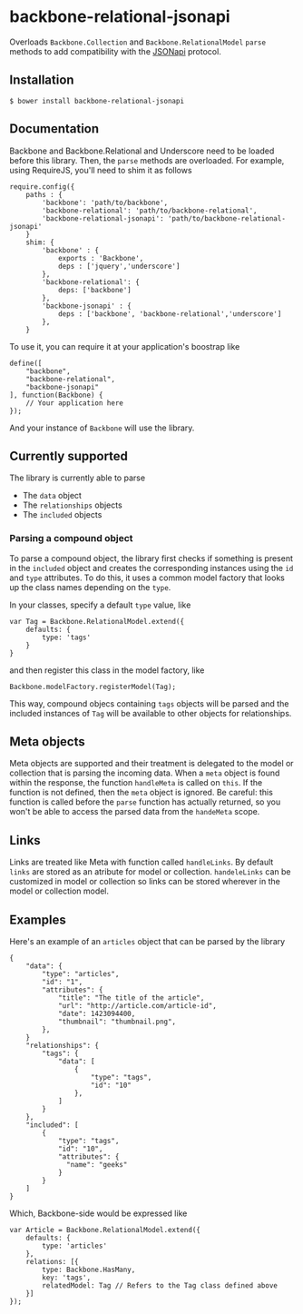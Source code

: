 # backbone-relational-jsonapi

Overloads `Backbone.Collection` and `Backbone.RelationalModel` `parse` methods to add compatibility with the [JSONapi](http://jsonapi.org/) protocol.

## Installation

    $ bower install backbone-relational-jsonapi

## Documentation

Backbone and Backbone.Relational and Underscore need to be loaded before this library. Then, the `parse` methods are overloaded. For example, using RequireJS, you'll need to shim it as follows

    require.config({
        paths : {
            'backbone': 'path/to/backbone',
            'backbone-relational': 'path/to/backbone-relational',
            'backbone-relational-jsonapi': 'path/to/backbone-relational-jsonapi'
        }
        shim: {
            'backbone' : {
                exports : 'Backbone',
                deps : ['jquery','underscore']
            },
            'backbone-relational': {
                deps: ['backbone']
            },
            'backbone-jsonapi' : {
                deps : ['backbone', 'backbone-relational','underscore']
            },
        }

To use it, you can require it at your application's boostrap like

    define([
        "backbone",
        "backbone-relational",
        "backbone-jsonapi"
    ], function(Backbone) {
        // Your application here
    });

And your instance of `Backbone` will use the library.

## Currently supported

The library is currently able to parse

* The `data` object
* The `relationships` objects
* The `included` objects

### Parsing a compound object

To parse a compound object, the library first checks if something is present in the `included` object and creates the corresponding instances using the `id` and `type` attributes. To do this, it uses a common model factory that looks up the class names depending on the `type`.

In your classes, specify a default `type` value, like

    var Tag = Backbone.RelationalModel.extend({
        defaults: {
            type: 'tags'
        }
    }

and then register this class in the model factory, like

    Backbone.modelFactory.registerModel(Tag);

This way, compound objecs containing `tags` objects will be parsed and the included instances of `Tag` will be available to other objects for relationships.

## Meta objects

Meta objects are supported and their treatment is delegated to the model or collection that is parsing the incoming data. When a `meta` object is found within the response, the function `handleMeta` is called on `this`. If the function is not defined, then the `meta` object is ignored.
Be careful: this function is called before the `parse` function has actually returned, so you won't be able to access the parsed data from the `handeMeta` scope.

## Links

Links are treated like Meta with function called `handleLinks`. By default `links` are stored as an atribute for model or collection. `handeleLinks` can be customized in model or collection so links can be stored wherever in the model or collection model.


## Examples

Here's an example of an `articles` object that can be parsed by the library

    {
        "data": {
            "type": "articles",
            "id": "1",
            "attributes": {
                "title": "The title of the article",
                "url": "http://article.com/article-id",
                "date": 1423094400,
                "thumbnail": "thumbnail.png",
            },
        }
        "relationships": {
            "tags": {
                "data": [
                    {
                        "type": "tags",
                        "id": "10"
                    },
                ]
            }
        },
        "included": [
            {
                "type": "tags",
                "id": "10",
                "attributes": {
                  "name": "geeks"
                }
            }
        ]
    }

Which, Backbone-side would be expressed like

    var Article = Backbone.RelationalModel.extend({
        defaults: {
            type: 'articles'
        },
        relations: [{
            type: Backbone.HasMany,
            key: 'tags',
            relatedModel: Tag // Refers to the Tag class defined above
        }]
    });
